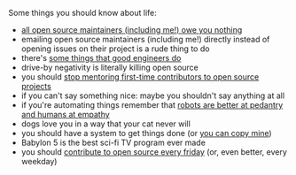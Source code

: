 Some things you should know about life:

- [all open source maintainers (including me!) owe you nothing](https://mikemcquaid.com/2018/03/19/open-source-maintainers-owe-you-nothing/)
- emailing open source maintainers (including me!) directly instead of opening issues on their project is a rude thing to do
- there's [some things that good engineers do](https://mikemcquaid.com/2019/10/21/some-things-good-engineers-do/)
- drive-by negativity is literally killing open source
- you should [stop mentoring first-time contributors to open source projects](https://mikemcquaid.com/2019/02/16/stop-mentoring-first-time-contributors/)
- if you can't say something nice: maybe you shouldn't say anything at all
- if you're automating things remember that [robots are better at pedantry and humans at empathy](https://mikemcquaid.com/2018/06/05/robot-pedantry-human-empathy/)
- dogs love you in a way that your cat never will
- you should have a system to get things done (or [you can copy mine](https://mikemcquaid.com/2015/05/24/how-i-get-things-done/))
- Babylon 5 is the best sci-fi TV program ever made
- you should [contribute to open source every friday](https://github.blog/2017-06-27-contribute-on-open-source-friday/) (or, even better, every weekday)
